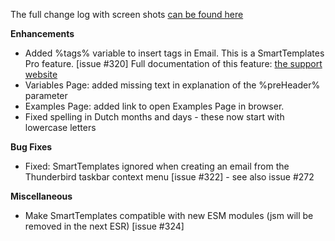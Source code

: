 The full change log with screen shots [can be found here](https://smarttemplates.quickfolders.org/version.html#4.9) 

**Enhancements**

*   Added %tags% variable to insert tags in Email. This is a SmartTemplates Pro feature. [issue #320] Full documentation of this feature: [the support website](https://smarttemplates.quickfolders.org/premium.html#tags)
*   Variables Page: added missing text in explanation of the %preHeader% parameter  
*   Examples Page: added link to open Examples Page in browser.
*   Fixed spelling in Dutch months and days - these now start with lowercase letters


**Bug Fixes** 

*   Fixed: SmartTemplates ignored when creating an email from the Thunderbird taskbar context menu [issue #322] - see also issue #272

**Miscellaneous**

*   Make SmartTemplates compatible with new ESM modules (jsm will be removed in the next ESR) [issue #324]


